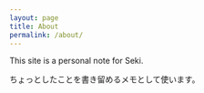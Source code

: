 ```yaml
---
layout: page
title: About
permalink: /about/
---
```


This site is a personal note for Seki.

ちょっとしたことを書き留めるメモとして使います。
